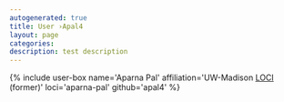 ```yaml
---
autogenerated: true
title: User ›Apal4
layout: page
categories: 
description: test description
---
```


{% include user-box name='Aparna Pal' affiliation='UW-Madison [LOCI](/orgs/loci) (former)' loci='aparna-pal' github='apal4' %}
